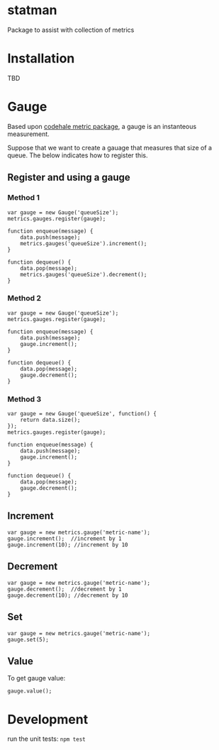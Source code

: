 statman
=======
Package to assist with collection of metrics

Installation
============
TBD



Gauge
=====
Based upon [codehale metric package](http://metrics.codahale.com/getting-started/#gauges), a gauge is an instanteous measurement.

Suppose that we want to create a gauage that measures that size of a queue.  The below indicates how to register this.

Register and using a gauge
--------------------------
### Method 1
```
var gauge = new Gauge('queueSize');
metrics.gauges.register(gauge);

function enqueue(message) {
	data.push(message);
	metrics.gauges('queueSize').increment();
}

function dequeue() {
	data.pop(message);
	metrics.gauges('queueSize').decrement();
}
```

### Method 2
```
var gauge = new Gauge('queueSize');
metrics.gauges.register(gauge);

function enqueue(message) {
	data.push(message);
	gauge.increment();
}

function dequeue() {
	data.pop(message);
	gauge.decrement();
}
```

### Method 3
```
var gauge = new Gauge('queueSize', function() {
	return data.size();
});
metrics.gauges.register(gauge);

function enqueue(message) {
	data.push(message);
	gauge.increment();
}

function dequeue() {
	data.pop(message);
	gauge.decrement();
}
```

Increment
---------
```
var gauge = new metrics.gauge('metric-name');
gauge.increment();  //increment by 1
gauge.increment(10); //increment by 10
```

Decrement
---------
```
var gauge = new metrics.gauge('metric-name');
gauge.decrement();  //decrement by 1
gauge.decrement(10); //decrement by 10
```

Set
---
```
var gauge = new metrics.gauge('metric-name');
gauge.set(5);
```

Value
-----
To get gauge value:
```
gauge.value();
```

Development
===========
run the unit tests: `npm test`
